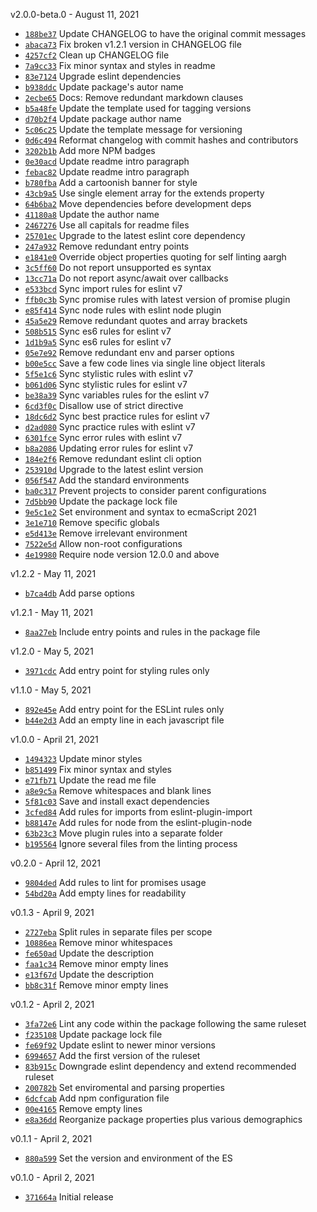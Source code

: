 v2.0.0-beta.0 - August 11, 2021

* [`188be37`](https://github.com/tzeikob/eslint-config-aargh/commit/188be3765b74253868e3a40aa705d42e2f1f59c6) Update CHANGELOG to have the original commit messages
* [`abaca73`](https://github.com/tzeikob/eslint-config-aargh/commit/abaca73abe893c96a75e37d940ec23f20257be6e) Fix broken v1.2.1 version in CHANGELOG file
* [`4257cf2`](https://github.com/tzeikob/eslint-config-aargh/commit/4257cf2cd89b5945df7f2ad8295f18d1a4f43129) Clean up CHANGELOG file
* [`7a9cc33`](https://github.com/tzeikob/eslint-config-aargh/commit/7a9cc33d1bf9e4c779f6a53e48a1c8e0783c9cfe) Fix minor syntax and styles in readme
* [`83e7124`](https://github.com/tzeikob/eslint-config-aargh/commit/83e71246569621b473519ac62a6b3c264d2af587) Upgrade eslint dependencies
* [`b938ddc`](https://github.com/tzeikob/eslint-config-aargh/commit/b938ddc28b81fcd0164c46852e564172ee291167) Update package's autor name
* [`2ecbe65`](https://github.com/tzeikob/eslint-config-aargh/commit/2ecbe657c74a7c272980e780ff9f947b55af4c12) Docs: Remove redundant markdown clauses
* [`b5a48fe`](https://github.com/tzeikob/eslint-config-aargh/commit/b5a48fea6cbf0496bff33ba3e41e539a49a9ad35) Update the template used for tagging versions
* [`d70b2f4`](https://github.com/tzeikob/eslint-config-aargh/commit/d70b2f414912bf279547eb6b8431956b404877ca) Update package author name
* [`5c06c25`](https://github.com/tzeikob/eslint-config-aargh/commit/5c06c25e54662595b28a25a5da2c5469d9911076) Update the template message for versioning
* [`0d6c494`](https://github.com/tzeikob/eslint-config-aargh/commit/0d6c494c11ac7eef47db79cefa4ec35d66c9d90f) Reformat changelog with commit hashes and contributors
* [`3202b1b`](https://github.com/tzeikob/eslint-config-aargh/commit/3202b1b10e325ec963022d12a41847812942fab2) Add more NPM badges
* [`0e30acd`](https://github.com/tzeikob/eslint-config-aargh/commit/0e30acd0eaaaff14a6855ef6b40024eba8ec16e0) Update readme intro paragraph
* [`febac82`](https://github.com/tzeikob/eslint-config-aargh/commit/febac820bcfb13fb275a56ec7c4dcf6a8dba4e39) Update readme intro paragraph
* [`b780fba`](https://github.com/tzeikob/eslint-config-aargh/commit/b780fba7c283736d8eb15eaa0757f569004c1e17) Add a cartoonish banner for style
* [`43cb9a5`](https://github.com/tzeikob/eslint-config-aargh/commit/43cb9a5eaccac5551efefaafc356ec0c7723f542) Use single element array for the extends property
* [`64b6ba2`](https://github.com/tzeikob/eslint-config-aargh/commit/64b6ba2250f8698091f15ae0f10136ea5e6432ce) Move dependencies before development deps
* [`41180a8`](https://github.com/tzeikob/eslint-config-aargh/commit/41180a81f524d77c9895faefbefcca9589eb54a3) Update the author name
* [`2467276`](https://github.com/tzeikob/eslint-config-aargh/commit/246727679e09692f472b162496acace61e451349) Use all capitals for readme files
* [`25701ec`](https://github.com/tzeikob/eslint-config-aargh/commit/25701ec44c5d17b13f799e4df5d918213b6c90c5) Upgrade to the latest eslint core dependency
* [`247a932`](https://github.com/tzeikob/eslint-config-aargh/commit/247a932526bd5ef6aad357a8b2e173c4b0719dd1) Remove redundant entry points
* [`e1841e0`](https://github.com/tzeikob/eslint-config-aargh/commit/e1841e06f944fcb064b3d6215c64e7e92ae7410d) Override object properties quoting for self linting aargh
* [`3c5ff60`](https://github.com/tzeikob/eslint-config-aargh/commit/3c5ff603ecff9d46920819cff047c5128b499b2f) Do not report unsupported es syntax
* [`13cc71a`](https://github.com/tzeikob/eslint-config-aargh/commit/13cc71a326b485aeb7861f369aea1f01a9781664) Do not report async/await over callbacks
* [`e533bcd`](https://github.com/tzeikob/eslint-config-aargh/commit/e533bcdbec7cdef6b2d158cebd9a7698141e13b2) Sync import rules for eslint v7
* [`ffb0c3b`](https://github.com/tzeikob/eslint-config-aargh/commit/ffb0c3b6b2f16ef78e2a204e67589ffb8027a973) Sync promise rules with latest version of promise plugin
* [`e85f414`](https://github.com/tzeikob/eslint-config-aargh/commit/e85f414b45bc933547fa2b272b7a42455635d1ef) Sync node rules with eslint node plugin
* [`45a5e29`](https://github.com/tzeikob/eslint-config-aargh/commit/45a5e29daae406ff961358ec77aba12ab1265dcf) Remove redundant quotes and array brackets
* [`508b515`](https://github.com/tzeikob/eslint-config-aargh/commit/508b515bdd8566a7e2144445ba513174e8bb38d0) Sync es6 rules for eslint v7
* [`1d1b9a5`](https://github.com/tzeikob/eslint-config-aargh/commit/1d1b9a5a976f97e74c7c31d6ded09f8ed3adc309) Sync es6 rules for eslint v7
* [`05e7e92`](https://github.com/tzeikob/eslint-config-aargh/commit/05e7e921a5c832fba5b94b36ec0c363f4568cfa5) Remove redundant env and parser options
* [`b00e5cc`](https://github.com/tzeikob/eslint-config-aargh/commit/b00e5cce763b3c2bb343a39b9afef3c0f28d17af) Save a few code lines via single line object literals
* [`5f5e1c6`](https://github.com/tzeikob/eslint-config-aargh/commit/5f5e1c6c666617562b240596d778ff69fe31b3bc) Sync stylistic rules with eslint v7
* [`b061d06`](https://github.com/tzeikob/eslint-config-aargh/commit/b061d0676da24c9ab57e3ac999246fea8cf066ad) Sync stylistic rules for eslint v7
* [`be38a39`](https://github.com/tzeikob/eslint-config-aargh/commit/be38a39023b92a16d170f97b77e0e05596ab924b) Sync variables rules for the eslint v7
* [`6cd3f0c`](https://github.com/tzeikob/eslint-config-aargh/commit/6cd3f0c12a1630d61f4fdcee3c72de5717ed7c58) Disallow use of strict directive
* [`18dc6d2`](https://github.com/tzeikob/eslint-config-aargh/commit/18dc6d2b4bfcf0732f30062bf63f6a90f6ef8392) Sync best practice rules for eslint v7
* [`d2ad080`](https://github.com/tzeikob/eslint-config-aargh/commit/d2ad080705a6e4875e2bc300d1056fef807456b9) Sync practice rules with eslint v7
* [`6301fce`](https://github.com/tzeikob/eslint-config-aargh/commit/6301fcea95b258fd6b17ee91b037a0d6a267978c) Sync error rules with eslint v7
* [`b8a2086`](https://github.com/tzeikob/eslint-config-aargh/commit/b8a2086cb2430a6bdae0d01705886d812ffaad60) Updating error rules for eslint v7
* [`184e2f6`](https://github.com/tzeikob/eslint-config-aargh/commit/184e2f63c6a95ecc314460708a7f793c42023c4c) Remove redundant eslint cli option
* [`253910d`](https://github.com/tzeikob/eslint-config-aargh/commit/253910d26180d0f97213451fbe14f8bb2ecc4fce) Upgrade to the latest eslint version
* [`056f547`](https://github.com/tzeikob/eslint-config-aargh/commit/056f5474d26610f1e47a2b922be8657eb265a69e) Add the standard environments
* [`ba0c317`](https://github.com/tzeikob/eslint-config-aargh/commit/ba0c3178baeac4d8eba02710d3814cef2b1430c4) Prevent projects to consider parent configurations
* [`7d5bb90`](https://github.com/tzeikob/eslint-config-aargh/commit/7d5bb90ebe0c25518e76496eef43a6a5f5002a74) Update the package lock file
* [`9e5c1e2`](https://github.com/tzeikob/eslint-config-aargh/commit/9e5c1e2cd777b2d65311016ccd0da27e7ad9b7c1) Set environment and syntax to ecmaScript 2021
* [`3e1e710`](https://github.com/tzeikob/eslint-config-aargh/commit/3e1e71049ad115248cd9b76727266e82f5e697f4) Remove specific globals
* [`e5d413e`](https://github.com/tzeikob/eslint-config-aargh/commit/e5d413e698343f3c1944f272ce5fc8a1cad16a0c) Remove irrelevant environment
* [`7522e5d`](https://github.com/tzeikob/eslint-config-aargh/commit/7522e5d4bf0810b561d2c8e6b3a96392d5b7114a) Allow non-root configurations
* [`4e19980`](https://github.com/tzeikob/eslint-config-aargh/commit/4e199806e0bb725f86c24d6f4cc029ca66eb27eb) Require node version 12.0.0 and above

v1.2.2 - May 11, 2021

  * [`b7ca4db`](https://github.com/tzeikob/eslint-config-aargh/commit/b7ca4dbad5d0a31865ed7648602a637aaf2189cd) Add parse options

v1.2.1 - May 11, 2021

  * [`8aa27eb`](https://github.com/tzeikob/eslint-config-aargh/commit/8aa27eb1c81f87494f6ca89d6a65dee670fc2a67) Include entry points and rules in the package file

v1.2.0 - May 5, 2021

  * [`3971cdc`](https://github.com/tzeikob/eslint-config-aargh/commit/3971cdc07b461bd733f3d612c45e5df8b1fa42d2) Add entry point for styling rules only

v1.1.0 - May 5, 2021

  * [`892e45e`](https://github.com/tzeikob/eslint-config-aargh/commit/892e45e4efd8640c3325a52a4dfa864596afb442) Add entry point for the ESLint rules only
  * [`b44e2d3`](https://github.com/tzeikob/eslint-config-aargh/commit/b44e2d3782ca330f8dfce4f9bf6d8d229c96411c) Add an empty line in each javascript file

v1.0.0 - April 21, 2021

  * [`1494323`](https://github.com/tzeikob/eslint-config-aargh/commit/1494323b15099afd888241abed203adab32d7c02) Update minor styles
  * [`b851499`](https://github.com/tzeikob/eslint-config-aargh/commit/b85149970ec415c3da0617059ccf0dc96f35b14e) Fix minor syntax and styles
  * [`e71fb71`](https://github.com/tzeikob/eslint-config-aargh/commit/e71fb71ed7efb64b9be9ef0fb32cabd77c9d2459) Update the read me file
  * [`a8e9c5a`](https://github.com/tzeikob/eslint-config-aargh/commit/a8e9c5a4d1cde106976d4cd7c4b3a183fae8f98e) Remove whitespaces and blank lines
  * [`5f81c03`](https://github.com/tzeikob/eslint-config-aargh/commit/5f81c03cf5fadb07399d450fcc9588c1424d353c) Save and install exact dependencies
  * [`3cfed84`](https://github.com/tzeikob/eslint-config-aargh/commit/3cfed844dfaee2b23a3d2bd4b62fa096f6d4e7c4) Add rules for imports from eslint-plugin-import
  * [`b88147e`](https://github.com/tzeikob/eslint-config-aargh/commit/b88147e3762cedc9d9cb93c9b83a3486db918771) Add rules for node from the eslint-plugin-node
  * [`63b23c3`](https://github.com/tzeikob/eslint-config-aargh/commit/63b23c38f07174afe13950a808e1810cbd09a6e7) Move plugin rules into a separate folder
  * [`b195564`](https://github.com/tzeikob/eslint-config-aargh/commit/b19556469ca04cd0ddca622ef09b5406dbe42e6d) Ignore several files from the linting process

v0.2.0 - April 12, 2021

  * [`9804ded`](https://github.com/tzeikob/eslint-config-aargh/commit/9804ded88032f099f923d39825bb50a231fba17a) Add rules to lint for promises usage
  * [`54bd20a`](https://github.com/tzeikob/eslint-config-aargh/commit/54bd20af3786e48873f7613dd49d36427f41d25a) Add empty lines for readability

v0.1.3 - April 9, 2021

  * [`2727eba`](https://github.com/tzeikob/eslint-config-aargh/commit/2727eba46594d9423dd8e5de5ce3d107851b7d5d) Split rules in separate files per scope
  * [`10886ea`](https://github.com/tzeikob/eslint-config-aargh/commit/10886ea423a91c949741f53021d87204831f14cd) Remove minor whitespaces
  * [`fe650ad`](https://github.com/tzeikob/eslint-config-aargh/commit/fe650ad18474326d6748a1fb857714ea44d50400) Update the description
  * [`faa1c34`](https://github.com/tzeikob/eslint-config-aargh/commit/faa1c345bcf5497097a684c4254cae44a4b507d9) Remove minor empty lines
  * [`e13f67d`](https://github.com/tzeikob/eslint-config-aargh/commit/e13f67d09e487dd04c5ee5cd1a76ecc95b5cd4ec) Update the description
  * [`bb8c31f`](https://github.com/tzeikob/eslint-config-aargh/commit/bb8c31f49e58d709952e44d0b9e67e2e6327f44a) Remove minor empty lines

v0.1.2 - April 2, 2021

  * [`3fa72e6`](https://github.com/tzeikob/eslint-config-aargh/commit/3fa72e6649400730bf7d72a67d596ecf6edb5a9c) Lint any code within the package following the same ruleset
  * [`f235108`](https://github.com/tzeikob/eslint-config-aargh/commit/f23510851649c4edfbff336a29b05372619a9928) Update package lock file
  * [`fe69f92`](https://github.com/tzeikob/eslint-config-aargh/commit/fe69f9221efdb2aca87e1d408f0b731270d5d0c6) Update eslint to newer minor versions
  * [`6994657`](https://github.com/tzeikob/eslint-config-aargh/commit/69946574fcdb742c00d75cba43b4b8fdaacd7ca9) Add the first version of the ruleset
  * [`83b915c`](https://github.com/tzeikob/eslint-config-aargh/commit/83b915c05a09d7d7aedb8e80a44dfa8da75850eb) Downgrade eslint dependency and extend recommended ruleset
  * [`200782b`](https://github.com/tzeikob/eslint-config-aargh/commit/200782b6fe1c398e386bfbd2fea466df7a82e55c) Set enviromental and parsing properties
  * [`6dcfcab`](https://github.com/tzeikob/eslint-config-aargh/commit/6dcfcab812b3f04af666ddb1c125fd8b87041e33) Add npm configuration file
  * [`00e4165`](https://github.com/tzeikob/eslint-config-aargh/commit/00e41655e23e191af68ec299fff18490c85ad009) Remove empty lines
  * [`e8a36dd`](https://github.com/tzeikob/eslint-config-aargh/commit/e8a36dd38c9cb6f3c05a472ba332c3fdfd23fb0d) Reorganize package properties plus various demographics

v0.1.1 - April 2, 2021

  * [`880a599`](https://github.com/tzeikob/eslint-config-aargh/commit/880a59996d08e5635bb5e508679a145f2a5bbac8) Set the version and environment of the ES

v0.1.0 - April 2, 2021

  * [`371664a`](https://github.com/tzeikob/eslint-config-aargh/commit/371664a6dafebccf9129bcbeae378435658ef2c1) Initial release
